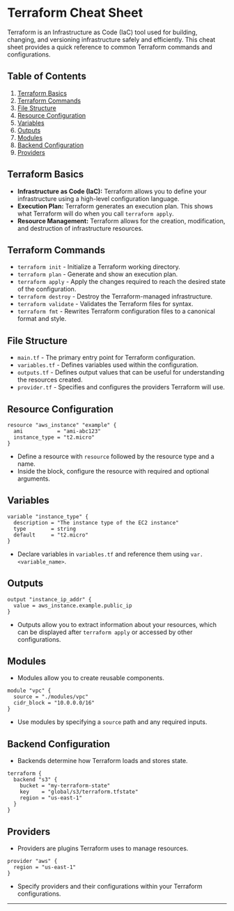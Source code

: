 # Terraform Cheat Sheet

Terraform is an Infrastructure as Code (IaC) tool used for building, changing, and versioning infrastructure safely and efficiently. This cheat sheet provides a quick reference to common Terraform commands and configurations.

## Table of Contents

1. [Terraform Basics](#terraform-basics)
2. [Terraform Commands](#terraform-commands)
3. [File Structure](#file-structure)
4. [Resource Configuration](#resource-configuration)
5. [Variables](#variables)
6. [Outputs](#outputs)
7. [Modules](#modules)
8. [Backend Configuration](#backend-configuration)
9. [Providers](#providers)

## Terraform Basics

- **Infrastructure as Code (IaC):** Terraform allows you to define your infrastructure using a high-level configuration language.
- **Execution Plan:** Terraform generates an execution plan. This shows what Terraform will do when you call `terraform apply`.
- **Resource Management:** Terraform allows for the creation, modification, and destruction of infrastructure resources.

## Terraform Commands

- `terraform init` - Initialize a Terraform working directory.
- `terraform plan` - Generate and show an execution plan.
- `terraform apply` - Apply the changes required to reach the desired state of the configuration.
- `terraform destroy` - Destroy the Terraform-managed infrastructure.
- `terraform validate` - Validates the Terraform files for syntax.
- `terraform fmt` - Rewrites Terraform configuration files to a canonical format and style.

## File Structure

- `main.tf` - The primary entry point for Terraform configuration.
- `variables.tf` - Defines variables used within the configuration.
- `outputs.tf` - Defines output values that can be useful for understanding the resources created.
- `provider.tf` - Specifies and configures the providers Terraform will use.

## Resource Configuration

```hcl
resource "aws_instance" "example" {
  ami           = "ami-abc123"
  instance_type = "t2.micro"
}
```

- Define a resource with `resource` followed by the resource type and a name.
- Inside the block, configure the resource with required and optional arguments.

## Variables

```hcl
variable "instance_type" {
  description = "The instance type of the EC2 instance"
  type        = string
  default     = "t2.micro"
}
```

- Declare variables in `variables.tf` and reference them using `var.<variable_name>`.

## Outputs

```hcl
output "instance_ip_addr" {
  value = aws_instance.example.public_ip
}
```

- Outputs allow you to extract information about your resources, which can be displayed after `terraform apply` or accessed by other configurations.

## Modules

- Modules allow you to create reusable components.

```hcl
module "vpc" {
  source = "./modules/vpc"
  cidr_block = "10.0.0.0/16"
}
```

- Use modules by specifying a `source` path and any required inputs.

## Backend Configuration

- Backends determine how Terraform loads and stores state.

```hcl
terraform {
  backend "s3" {
    bucket = "my-terraform-state"
    key    = "global/s3/terraform.tfstate"
    region = "us-east-1"
  }
}
```

## Providers

- Providers are plugins Terraform uses to manage resources.

```hcl
provider "aws" {
  region = "us-east-1"
}
```

- Specify providers and their configurations within your Terraform configurations.

---


